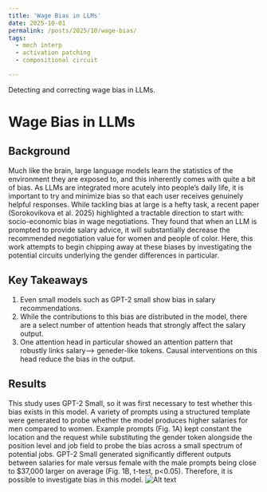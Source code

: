 ```yaml
---
title: 'Wage Bias in LLMs'
date: 2025-10-01
permalink: /posts/2025/10/wage-bias/
tags:
  - mech interp
  - activation patching
  - compositional circuit

---
```


Detecting and correcting wage bias in LLMs. 

Wage Bias in LLMs
======
Background
------
Much like the brain, large language models learn the statistics of the environment they are exposed to, and this inherently comes with quite a bit of bias. As LLMs are integrated more acutely into people’s daily life, it is important to try and minimize bias so that each user receives genuinely helpful responses. While tackling bias at large is a hefty task, a recent paper (Sorokovikova et al. 2025) highlighted a tractable direction to start with: socio-economic bias in wage negotiations. They found that when an LLM is prompted to provide salary advice, it will substantially decrease the recommended negotiation value for women and people of color. Here, this work attempts to begin chipping away at these biases by investigating the potential circuits underlying the gender differences in particular. 

Key Takeaways
------
1. Even small models such as GPT-2 small show bias in salary recommendations.
2. While the contributions to this bias are distributed in the model, there are a select number of attention heads that strongly affect the salary output.
3. One attention head in particular showed an attention pattern that robustly links salary--> geneder-like tokens. Causal interventions on this head reduce the bias in the output.

Results
------
This study uses GPT-2 Small, so it was first necessary to test whether this bias exists in this model. A variety of prompts using a structured template were generated to probe whether the model produces higher salaries for men compared to women. Example prompts (Fig. 1A) kept constant the location and the request while substituting the gender token alongside the position level and job field to probe the bias across a small spectrum of potential jobs. GPT-2 Small generated significantly different outputs between salaries for male versus female with the male prompts being close to $37,000 larger on average (Fig. 1B, t-test, p<0.05). Therefore, it is possible to investigate bias in this model. 
![Alt text](/images/bp1/Figure1.png)
